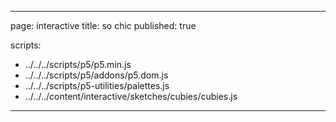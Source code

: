
---
page: interactive
title: so chic
published: true

scripts:
  - ../../../scripts/p5/p5.min.js
  - ../../../scripts/p5/addons/p5.dom.js
  - ../../../scripts/p5-utilities/palettes.js
  - ../../../content/interactive/sketches/cubies/cubies.js
---

<div id="sketch" class="pl-5">
  <div id="cubies-holder">
  </div>
</div>
